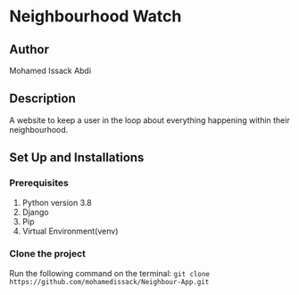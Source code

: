 # Neighbourhood Watch

## Author
Mohamed Issack Abdi

## Description
A website to keep a user in the loop about everything happening within their neighbourhood.
## Set Up and Installations

### Prerequisites
1. Python version 3.8
2. Django 
3. Pip
4. Virtual Environment(venv)


### Clone the  project 
Run the following command on the terminal:
`git clone https://github.com/mohamedissack/Neighbour-App.git`